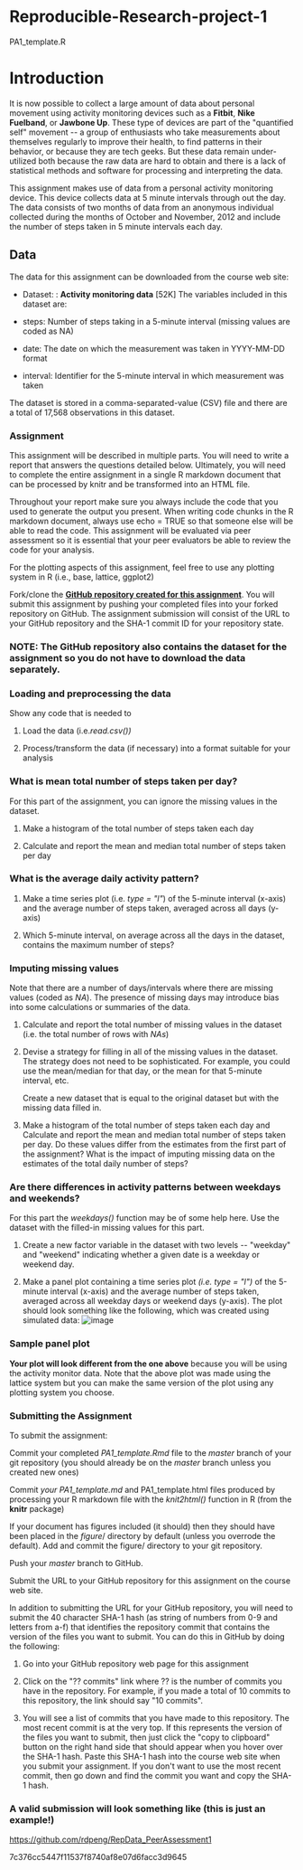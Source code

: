 # Reproducible-Research-project-1
PA1_template.R
# Introduction
It is now possible to collect a large amount of data about personal movement using activity monitoring devices such as a **Fitbit**, **Nike Fuelband**, or **Jawbone Up**. These type of devices are part of the "quantified self" movement -- a group of enthusiasts who take measurements about themselves regularly to improve their health, to find patterns in their behavior, or because they are tech geeks. But these data remain under-utilized both because the raw data are hard to obtain and there is a lack of statistical methods and software for processing and interpreting the data.

This assignment makes use of data from a personal activity monitoring device. This device collects data at 5 minute intervals through out the day. The data consists of two months of data from an anonymous individual collected during the months of October and November, 2012 and include the number of steps taken in 5 minute intervals each day.

## Data
The data for this assignment can be downloaded from the course web site:

* Dataset: : **Activity monitoring data** [52K]
The variables included in this dataset are:

* steps: Number of steps taking in a 5-minute interval (missing values are coded as NA)

* date: The date on which the measurement was taken in YYYY-MM-DD format

* interval: Identifier for the 5-minute interval in which measurement was taken

The dataset is stored in a comma-separated-value (CSV) file and there are a total of 17,568 observations in this dataset.

### Assignment
This assignment will be described in multiple parts. You will need to write a report that answers the questions detailed below. Ultimately, you will need to complete the entire assignment in a single R markdown document that can be processed by knitr and be transformed into an HTML file.

Throughout your report make sure you always include the code that you used to generate the output you present. When writing code chunks in the R markdown document, always use echo = TRUE so that someone else will be able to read the code. This assignment will be evaluated via peer assessment so it is essential that your peer evaluators be able to review the code for your analysis.

For the plotting aspects of this assignment, feel free to use any plotting system in R (i.e., base, lattice, ggplot2)

Fork/clone the **[GitHub repository created for this assignment](https://github.com/rdpeng/RepData_PeerAssessment1)**. You will submit this assignment by pushing your completed files into your forked repository on GitHub. The assignment submission will consist of the URL to your GitHub repository and the SHA-1 commit ID for your repository state.

### NOTE: The GitHub repository also contains the dataset for the assignment so you do not have to download the data separately.

### Loading and preprocessing the data
Show any code that is needed to

1. Load the data (i.e.*read.csv())*

2. Process/transform the data (if necessary) into a format suitable for your analysis

### What is mean total number of steps taken per day?
For this part of the assignment, you can ignore the missing values in the dataset.

1. Make a histogram of the total number of steps taken each day

2. Calculate and report the mean and median total number of steps taken per day

### What is the average daily activity pattern?
1. Make a time series plot (i.e. *type = "l"*) of the 5-minute interval (x-axis) and the average number of steps taken, averaged across all days (y-axis)

2. Which 5-minute interval, on average across all the days in the dataset, contains the maximum number of steps?

### Imputing missing values
Note that there are a number of days/intervals where there are missing values (coded as *NA*). The presence of missing days may introduce bias into some calculations or summaries of the data.

1. Calculate and report the total number of missing values in the dataset (i.e. the total number of rows with *NAs*)

2. Devise a strategy for filling in all of the missing values in the dataset. The strategy does not need to be sophisticated. For example, you could use the mean/median for that day, or the mean for that 5-minute interval, etc.

   Create a new dataset that is equal to the original dataset but with the missing data filled in.

4. Make a histogram of the total number of steps taken each day and Calculate and report the mean and median total number of steps taken per day. Do these values differ from the estimates from the first part of the assignment? What is the impact of imputing missing data on the estimates of the total daily number of steps?

### Are there differences in activity patterns between weekdays and weekends?
For this part the *weekdays()* function may be of some help here. Use the dataset with the filled-in missing values for this part.

1. Create a new factor variable in the dataset with two levels -- "weekday" and "weekend" indicating whether a given date is a weekday or weekend day.

2. Make a panel plot containing a time series plot *(i.e. type = "l")* of the 5-minute interval (x-axis) and the average number of steps taken, averaged across all weekday days or weekend days (y-axis). The plot should look something like the following, which was created using simulated data:
   ![image](https://github.com/SonjaJanssen/Reproducible-Research-project-1/assets/123073089/2f7c8944-45a1-4eac-a12e-abe1d57f070f)


### Sample panel plot

**Your plot will look different from the one above** because you will be using the activity monitor data. Note that the above plot was made using the lattice system but you can make the same version of the plot using any plotting system you choose.

### **Submitting the Assignment**
To submit the assignment:

Commit your completed *PA1_template.Rmd* file to the *master* branch of your git repository (you should already be on the *master* branch unless you created new ones)

Commit *your PA1_template.md* and PA1_template.html files produced by processing your R markdown file with the *knit2html()* function in R (from the **knitr** package)

If your document has figures included (it should) then they should have been placed in the *figure*/ directory by default (unless you overrode the default). Add and commit the figure/ directory to your git repository.

Push your *master* branch to GitHub.

Submit the URL to your GitHub repository for this assignment on the course web site.

In addition to submitting the URL for your GitHub repository, you will need to submit the 40 character SHA-1 hash (as string of numbers from 0-9 and letters from a-f) that identifies the repository commit that contains the version of the files you want to submit. You can do this in GitHub by doing the following:

1. Go into your GitHub repository web page for this assignment

2. Click on the "?? commits" link where ?? is the number of commits you have in the repository. For example, if you made a total of 10 commits to this repository, the link should say "10 commits".

3. You will see a list of commits that you have made to this repository. The most recent commit is at the very top. If this represents the version of the files you want to submit, then just click the "copy to clipboard" button on the right hand side that should appear when you hover over the SHA-1 hash. Paste this SHA-1 hash into the course web site when you submit your assignment. If you don't want to use the most recent commit, then go down and find the commit you want and copy the SHA-1 hash.

### A valid submission will look something like (this is just an **example!**)

https://github.com/rdpeng/RepData_PeerAssessment1

7c376cc5447f11537f8740af8e07d6facc3d9645
